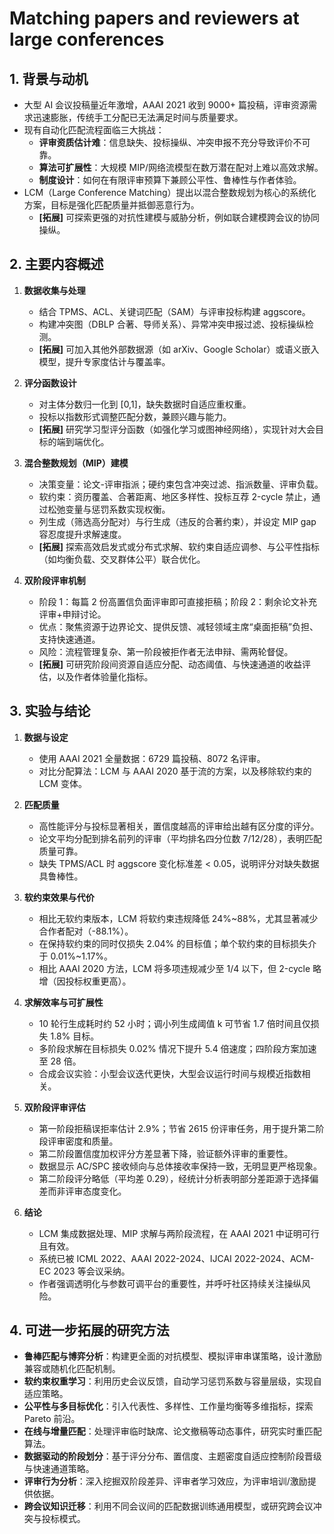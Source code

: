 # Matching papers and reviewers at large conferences

## 1. 背景与动机

- 大型 AI 会议投稿量近年激增，AAAI 2021 收到 9000+ 篇投稿，评审资源需求迅速膨胀，传统手工分配已无法满足时间与质量要求。
- 现有自动化匹配流程面临三大挑战：
  - **评审资质估计难**：信息缺失、投标操纵、冲突申报不充分导致评价不可靠。
  - **算法可扩展性**：大规模 MIP/网络流模型在数万潜在配对上难以高效求解。
  - **制度设计**：如何在有限评审预算下兼顾公平性、鲁棒性与作者体验。
- LCM（Large Conference Matching）提出以混合整数规划为核心的系统化方案，目标是强化匹配质量并抵御恶意行为。
  - **[拓展]** 可探索更强的对抗性建模与威胁分析，例如联合建模跨会议的协同操纵。

## 2. 主要内容概述

1. **数据收集与处理**

   - 结合 TPMS、ACL、关键词匹配（SAM）与评审投标构建 aggscore。
   - 构建冲突图（DBLP 合著、导师关系）、异常冲突申报过滤、投标操纵检测。
   - **[拓展]** 可加入其他外部数据源（如 arXiv、Google Scholar）或语义嵌入模型，提升专家度估计与覆盖率。
2. **评分函数设计**

   - 对主体分数归一化到 [0,1]，缺失数据时自适应重权重。
   - 投标以指数形式调整匹配分数，兼顾兴趣与能力。
   - **[拓展]** 研究学习型评分函数（如强化学习或图神经网络），实现针对大会目标的端到端优化。
3. **混合整数规划（MIP）建模**

   - 决策变量：论文-评审指派；硬约束包含冲突过滤、指派数量、评审负载。
   - 软约束：资历覆盖、合著距离、地区多样性、投标互荐 2-cycle 禁止，通过松弛变量与惩罚系数实现权衡。
   - 列生成（筛选高分配对）与行生成（违反的合著约束），并设定 MIP gap 容忍度提升求解速度。
   - **[拓展]** 探索高效启发式或分布式求解、软约束自适应调参、与公平性指标（如均衡负载、交叉群体公平）联合优化。
4. **双阶段评审机制**

   - 阶段 1：每篇 2 份高置信负面评审即可直接拒稿；阶段 2：剩余论文补充评审+申辩讨论。
   - 优点：聚焦资源于边界论文、提供反馈、减轻领域主席“桌面拒稿”负担、支持快速通道。
   - 风险：流程管理复杂、第一阶段被拒作者无法申辩、需两轮督促。
   - **[拓展]** 可研究阶段间资源自适应分配、动态阈值、与快速通道的收益评估，以及作者体验量化指标。

## 3. 实验与结论

1. **数据与设定**

   - 使用 AAAI 2021 全量数据：6729 篇投稿、8072 名评审。
   - 对比分配算法：LCM 与 AAAI 2020 基于流的方案，以及移除软约束的 LCM 变体。
2. **匹配质量**

   - 高性能评分与投标显著相关，置信度越高的评审给出越有区分度的评分。
   - 论文平均分配到排名前列的评审（平均排名四分位数 7/12/28），表明匹配质量可靠。
   - 缺失 TPMS/ACL 时 aggscore 变化标准差 < 0.05，说明评分对缺失数据具鲁棒性。
3. **软约束效果与代价**

   - 相比无软约束版本，LCM 将软约束违规降低 24%~88%，尤其显著减少合作者配对（-88.1%）。
   - 在保持软约束的同时仅损失 2.04% 的目标值；单个软约束的目标损失介于 0.01%~1.17%。
   - 相比 AAAI 2020 方法，LCM 将多项违规减少至 1/4 以下，但 2-cycle 略增（因投标权重更高）。
4. **求解效率与可扩展性**

   - 10 轮行生成耗时约 52 小时；调小列生成阈值 k 可节省 1.7 倍时间且仅损失 1.8% 目标。
   - 多阶段求解在目标损失 0.02% 情况下提升 5.4 倍速度；四阶段方案加速至 28 倍。
   - 合成会议实验：小型会议迭代更快，大型会议运行时间与规模近指数相关。
5. **双阶段评审评估**

   - 第一阶段拒稿误拒率估计 2.9%；节省 2615 份评审任务，用于提升第二阶段评审密度和质量。
   - 第二阶段置信度加权评分方差显著下降，验证额外评审的重要性。
   - 数据显示 AC/SPC 接收倾向与总体接收率保持一致，无明显更严格现象。
   - 第二阶段评分略低（平均差 0.29），经统计分析表明部分差距源于选择偏差而非评审态度变化。
6. **结论**

   - LCM 集成数据处理、MIP 求解与两阶段流程，在 AAAI 2021 中证明可行且有效。
   - 系统已被 ICML 2022、AAAI 2022-2024、IJCAI 2022-2024、ACM-EC 2023 等会议采纳。
   - 作者强调透明化与参数可调平台的重要性，并呼吁社区持续关注操纵风险。

## 4. 可进一步拓展的研究方法

- **鲁棒匹配与博弈分析**：构建更全面的对抗模型、模拟评审串谋策略，设计激励兼容或随机化匹配机制。
- **软约束权重学习**：利用历史会议反馈，自动学习惩罚系数与容量层级，实现自适应策略。
- **公平性与多目标优化**：引入代表性、多样性、工作量均衡等多维指标，探索 Pareto 前沿。
- **在线与增量匹配**：处理评审临时缺席、论文撤稿等动态事件，研究实时重匹配算法。
- **数据驱动的阶段划分**：基于评分分布、置信度、主题密度自适应控制阶段晋级与快速通道策略。
- **评审行为分析**：深入挖掘双阶段差异、评审者学习效应，为评审培训/激励提供依据。
- **跨会议知识迁移**：利用不同会议间的匹配数据训练通用模型，或研究跨会议冲突与投标模式。
